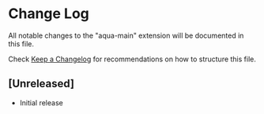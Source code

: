 # Change Log

All notable changes to the "aqua-main" extension will be documented in this file.

Check [Keep a Changelog](http://keepachangelog.com/) for recommendations on how to structure this file.

## [Unreleased]

- Initial release
